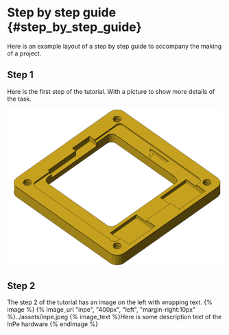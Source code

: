 # Step by step guide {#step_by_step_guide}

Here is an example layout of a step by step guide to accompany the making of a project.

## Step 1
Here is the first step of the tutorial. With a picture to show more details of the task.

![InPe Layer 01](../assets/InPe_Layer_01.png)

## Step 2
The step 2 of the tutorial has an image on the left with wrapping text.
{% image %}
  {% image_url "inpe", "400px", "left", "margin-right:10px" %}../assets/inpe.jpeg
  {% image_text %}Here is some description text of the InPe hardware
{% endimage %}